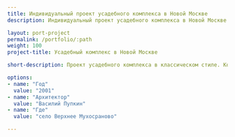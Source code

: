 ```yaml
---
title: Индивидуальный проект усадебного комплекса в Новой Москве
description: Индивидуальный проект усадебного комплекса в Новой Москве от архитектурного бюро А510. Индивидуальное проектирование на заказ.

layout: port-project
permalink: /portfolio/:path
weight: 100
project-title: Усадебный комплекс в Новой Москве

short-description: Проект усадебного комплекса в классическом стиле. Комплекс включает в себя четырехэтажный жилой дом, гараж на 4 машины, бассейн и беседку. Общая площадь комплекса превышает 3000м2.

options:
- name: "Год"
  value: "2001"
- name: "Архитектор"
  value: "Василий Пупкин"
- name: "Где"
  value: "село Верхнее Мухосраново"

---
```

